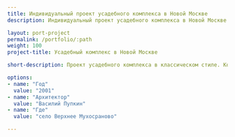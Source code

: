 ```yaml
---
title: Индивидуальный проект усадебного комплекса в Новой Москве
description: Индивидуальный проект усадебного комплекса в Новой Москве от архитектурного бюро А510. Индивидуальное проектирование на заказ.

layout: port-project
permalink: /portfolio/:path
weight: 100
project-title: Усадебный комплекс в Новой Москве

short-description: Проект усадебного комплекса в классическом стиле. Комплекс включает в себя четырехэтажный жилой дом, гараж на 4 машины, бассейн и беседку. Общая площадь комплекса превышает 3000м2.

options:
- name: "Год"
  value: "2001"
- name: "Архитектор"
  value: "Василий Пупкин"
- name: "Где"
  value: "село Верхнее Мухосраново"

---
```

